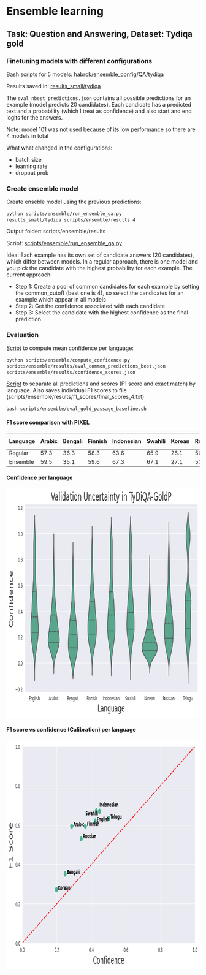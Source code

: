 # Ensemble learning


## Task: Question and Answering, Dataset: Tydiqa gold

### Finetuning models with different configurations

Bash scripts for 5 models: [habrok/ensemble_config/QA/tydiqa](../habrok/ensemble_config/QA/tydiqa)

Results saved in: [results_small/tydiqa](../results_small/tydiqa)

The `eval_nbest_predictions.json` contains all possible predictions for an example (model predicts 20 candidates). Each candidate has a predicted text and a probability (which I treat as confidence) and also start and end logits for the answers.

Note: model 101 was not used because of its low performance so there are 4 models in total

What what changed in the configurations:
- batch size
- learning rate
- dropout prob

### Create ensemble model

Create enseble model using the previous predictions:

```
python scripts/ensemble/run_ensemble_qa.py 
results_small/tydiqa scripts/ensemble/results 4
```


Output folder: scripts/ensemble/results

Script: [scripts/ensemble/run_ensemble_qa.py](run_ensemble_qa.py )

Idea: Each example has its own set of candidate answers (20 candidates), which differ between models. In a regular approach, there is one model and you pick the candidate with the highest probability for each example. The current approach:

- Step 1: Create a pool of common candidates for each example by setting the common_cutoff (best one is 4), so select the candidates for an example which appear in all models
- Step 2: Get the confidence associated with each candidate
- Step 3: Select the candidate with the highest confidence as the final prediction

### Evaluation

[Script](compute_confidence.py) to compute mean confidence per language:

```
python scripts/ensemble/compute_confidence.py scripts/ensemble/results/eval_common_predictions_best.json scripts/ensemble/results/confidence_scores.json
```

[Script](eval_gold_passage_baseline.sh) to separate all predictions and scores (F1 score and exact match) by language. Also saves individual F1 scores to file (scripts/ensemble/results/f1_scores/final_scores_4.txt)

```
bash scripts/ensemble/eval_gold_passage_baseline.sh
```

#### F1 score comparison with PIXEL

| Language   | Arabic | Bengali | Finnish | Indonesian | Swahili | Korean | Russian | Telugu | English | Average F1 |
|------------|-------|--------|--------|-----------|--------|-------|--------|-------|--------|-----------|
| Regular | 57.3  | 36.3   | 58.3   | 63.6      | 65.9   | 26.1  | 50.5   | 63.4  | 61.7   | 52.3      |
| Ensemble | 59.5  | 35.1   | 59.6   | 67.3      | 67.1   | 27.1  | 53.3   | 63.4  | 62.1   | 54.0      |

#### Confidence per language

<p align="middle">
 <img src="results/plots/violin_plot_qa.png" width="800" height="600"></img>
</p>

#### F1 score vs confidence (Calibration) per language
 
<p align="middle">
 <img src="results/plots/scatter_plot_qa.png" width="800" height="600"></img>
</p>

